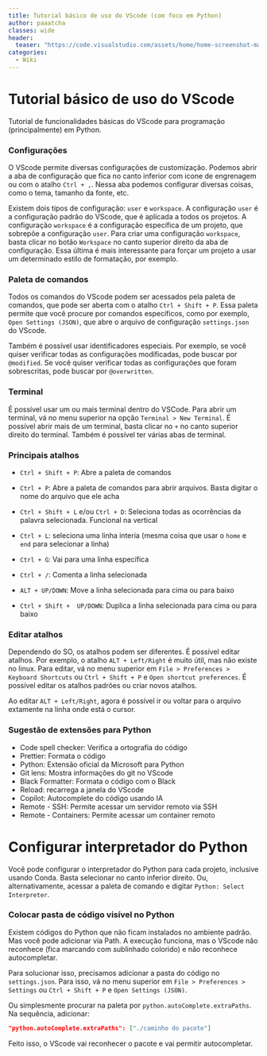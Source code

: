 ```yaml
---
title: Tutorial básico de uso do VScode (com foco em Python)
author: paaatcha
classes: wide
header:
  teaser: "https://code.visualstudio.com/assets/home/home-screenshot-mac-2x-v2-light.png"
categories:
  - Wiki
---
```


# Tutorial básico de uso do VScode

Tutorial de funcionalidades básicas do VScode para programação (principalmente) em Python.

### Configurações

O VScode permite diversas configurações de customização. Podemos abrir a aba de configuração que fica no canto inferior com icone de engrenagem ou com o atalho `Ctrl + ,`. Nessa aba podemos configurar diversas coisas, como o tema, tamanho da fonte, etc.

Existem dois tipos de configuração: `user` e `workspace`. A configuração `user` é a configuração padrão do VScode, que é aplicada a todos os projetos. A configuração `workspace` é a configuração específica de um projeto, que sobrepõe a configuração `user`. Para criar uma configuração `workspace`, basta clicar no botão `Workspace` no canto superior direito da aba de configuração. Essa última é mais interessante para forçar um projeto a usar um determinado estilo de formatação, por exemplo.

### Paleta de comandos

Todos os comandos do VScode podem ser acessados pela paleta de comandos, que pode ser aberta com o atalho `Ctrl + Shift + P`. Essa paleta permite que você procure por comandos específicos, como por exemplo, `Open Settings (JSON)`, que abre o arquivo de configuração `settings.json` do VScode.

Também é possível usar identificadores especiais. Por exemplo, se você quiser verificar todas as configurações modificadas, pode buscar por `@modified`. Se você quiser verificar todas as configurações que foram sobrescritas, pode buscar por `@overwritten`.

### Terminal

É possível usar um ou mais terminal dentro do VSCode. Para abrir um terminal, vá no menu superior na opção `Terminal > New Terminal`. É possível abrir mais de um terminal, basta clicar no `+` no canto superior direito do terminal. Também é possível ter várias abas de terminal.

### Principais atalhos

- `Ctrl + Shift + P`: Abre a paleta de comandos

- `Ctrl + P`: Abre a paleta de comandos para abrir arquivos. Basta digitar o nome do arquivo que ele acha

- `Ctrl + Shift + L` e/ou `Ctrl + D`: Seleciona todas as ocorrências da palavra selecionada. Funcional na vertical

- `Ctrl + L`: seleciona uma linha interia (mesma coisa que usar o `home` e `end` para selecionar a linha)

- `Ctrl + G`: Vai para uma linha específica

- `Ctrl + /`: Comenta a linha selecionada
  
- `ALT + UP/DOWN`: Move a linha selecionada para cima ou para baixo

- `Ctrl + Shift +  UP/DOWN`: Duplica a linha selecionada para cima ou para baixo

### Editar atalhos
Dependendo do SO, os atalhos podem ser diferentes. É possível editar atalhos. Por exemplo, o atalho `ALT + Left/Right` é muito útil, mas não existe no linux. Para editar, vá no menu superior em `File > Preferences > Keyboard Shortcuts` ou `Ctrl + Shift + P` e `Open shortcut preferences`. É possível editar os atalhos padrões ou criar novos atalhos.

Ao editar `ALT + Left/Right`, agora é possível ir ou voltar para o arquivo extamente na linha onde está o cursor.

### Sugestão de extensões para Python
- Code spell checker: Verifica a ortografia do código
- Prettier: Formata o código
- Python: Extensão oficial da Microsoft para Python
- Git lens: Mostra informações do git no VScode
- Black Formatter: Formata o código com o Black
- Reload: recarrega a janela do VScode
- Copilot: Autocomplete do código usando IA
- Remote - SSH: Permite acessar um servidor remoto via SSH
- Remote - Containers: Permite acessar um container remoto


# Configurar interpretador do Python
Você pode configurar o interpretador do Python para cada projeto, inclusive usando Conda. Basta selecionar no canto inferior direito. Ou, alternativamente, acessar a paleta de comando e digitar `Python: Select Interpreter`.

### Colocar pasta de código visível no Python
Existem códigos do Python que não ficam instalados no ambiente padrão. Mas você pode adicionar via Path. A execução funciona, mas o VScode não reconhece (fica marcando com sublinhado colorido) e não reconhece autocompletar.

Para solucionar isso, precisamos adicionar a pasta do código no `settings.json`. Para isso, vá no menu superior em `File > Preferences > Settings` ou `Ctrl + Shift + P` e `Open Settings (JSON)`. 

Ou simplesmente procurar na paleta por `python.autoComplete.extraPaths`. Na sequência, adicionar:

```json
"python.autoComplete.extraPaths": ["./caminho do pacote"]
```

Feito isso, o VScode vai reconhecer o pacote e vai permitir autocompletar.